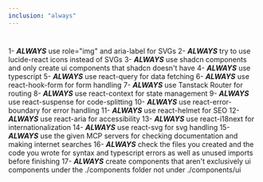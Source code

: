 ```yaml
---
inclusion: "always"
---
```


#
1- ***ALWAYS*** use role="img" and aria-label for SVGs
2- ***ALWAYS*** try to use lucide-react icons instead of SVGs
3- ***ALWAYS*** use shadcn components and only create ui components that shadcn doesn't have
4- ***ALWAYS*** use typescript
5- ***ALWAYS*** use react-query for data fetching
6- ***ALWAYS*** use react-hook-form for form handling
7- ***ALWAYS*** use Tanstack Router for routing
8- ***ALWAYS*** use react-context for state management
9- ***ALWAYS*** use react-suspense for code-splitting
10- ***ALWAYS*** use react-error-boundary for error handling
11- ***ALWAYS*** use react-helmet for SEO
12- ***ALWAYS*** use react-aria for accessibility
13- ***ALWAYS*** use react-i18next for internationalization
14- ***ALWAYS*** use react-svg for svg handling
15- ***ALWAYS*** use the given MCP servers for checking documentation and making internet searches
16- ***ALWAYS*** check the files you created and the code you wrote for syntax and typescript errors as well as unused imports before finishing
17- ***ALWAYS*** create components that aren't exclusively ui components under the ./components folder not under ./components/ui
